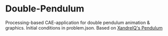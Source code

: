 # Double-Pendulum

Processing-based CAE-application for double pendulum animation & graphics. Initial conditions in problem.json. Based on [XandrelQ's Pendulum](https://github.com/XandlerQ/Pendulum)
